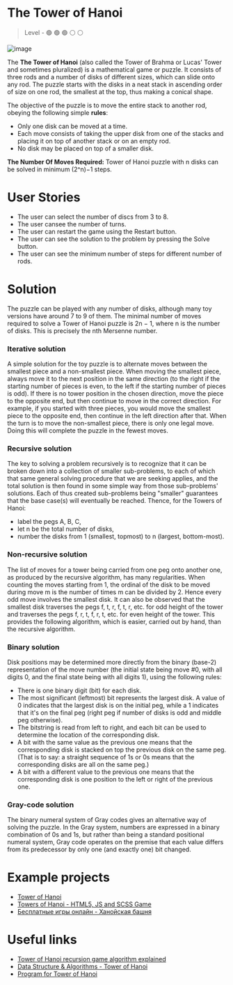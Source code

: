 # The Tower of Hanoi

> Level -  :green_circle: :green_circle: :green_circle: :white_circle: :white_circle:

![image](https://github.com/startupemulator/challenges/blob/main/The%20Tower%20of%20Hanoi/tower_of_hanoi_4.gif)

The **The Tower of Hanoi** (also called the Tower of Brahma or Lucas' Tower and sometimes pluralized) is a mathematical game or puzzle. It consists of three rods and a number of disks of different sizes, which can slide onto any rod. The puzzle starts with the disks in a neat stack in ascending order of size on one rod, the smallest at the top, thus making a conical shape.

The objective of the puzzle is to move the entire stack to another rod, obeying the following simple **rules**:

- Only one disk can be moved at a time.
- Each move consists of taking the upper disk from one of the stacks and placing it on top of another stack or on an empty rod.
- No disk may be placed on top of a smaller disk.

**The Number Of Moves Required:**
Tower of Hanoi puzzle with n disks can be solved in minimum (2^n)−1 steps.

# User Stories

- The user can select the number of discs from 3 to 8. 
- The user cansee the number of turns.
- The user can restart the game using the Restart button.
- The user can see the solution to the problem by pressing the Solve button.
- The user can see the minimum number of steps for different number of rods.

# Solution

The puzzle can be played with any number of disks, although many toy versions have around 7 to 9 of them. The minimal number of moves required to solve a Tower of Hanoi puzzle is 2n − 1, where n is the number of disks. This is precisely the nth Mersenne number.

### Iterative solution

A simple solution for the toy puzzle is to alternate moves between the smallest piece and a non-smallest piece. When moving the smallest piece, always move it to the next position in the same direction (to the right if the starting number of pieces is even, to the left if the starting number of pieces is odd). If there is no tower position in the chosen direction, move the piece to the opposite end, but then continue to move in the correct direction. For example, if you started with three pieces, you would move the smallest piece to the opposite end, then continue in the left direction after that. When the turn is to move the non-smallest piece, there is only one legal move. Doing this will complete the puzzle in the fewest moves.

### Recursive solution

The key to solving a problem recursively is to recognize that it can be broken down into a collection of smaller sub-problems, to each of which that same general solving procedure that we are seeking applies, and the total solution is then found in some simple way from those sub-problems' solutions. Each of thus created sub-problems being "smaller" guarantees that the base case(s) will eventually be reached. Thence, for the Towers of Hanoi:

- label the pegs A, B, C,
- let n be the total number of disks,
- number the disks from 1 (smallest, topmost) to n (largest, bottom-most).

### Non-recursive solution

The list of moves for a tower being carried from one peg onto another one, as produced by the recursive algorithm, has many regularities. When counting the moves starting from 1, the ordinal of the disk to be moved during move m is the number of times m can be divided by 2. Hence every odd move involves the smallest disk. It can also be observed that the smallest disk traverses the pegs f, t, r, f, t, r, etc. for odd height of the tower and traverses the pegs f, r, t, f, r, t, etc. for even height of the tower. This provides the following algorithm, which is easier, carried out by hand, than the recursive algorithm.

### Binary solution

Disk positions may be determined more directly from the binary (base-2) representation of the move number (the initial state being move #0, with all digits 0, and the final state being with all digits 1), using the following rules:

- There is one binary digit (bit) for each disk.
- The most significant (leftmost) bit represents the largest disk. A value of 0 indicates that the largest disk is on the initial peg, while a 1 indicates that it's on the final peg (right peg if number of disks is odd and middle peg otherwise).
- The bitstring is read from left to right, and each bit can be used to determine the location of the corresponding disk.
- A bit with the same value as the previous one means that the corresponding disk is stacked on top the previous disk on the same peg.
(That is to say: a straight sequence of 1s or 0s means that the corresponding disks are all on the same peg.)
- A bit with a different value to the previous one means that the corresponding disk is one position to the left or right of the previous one. 

### Gray-code solution

The binary numeral system of Gray codes gives an alternative way of solving the puzzle. In the Gray system, numbers are expressed in a binary combination of 0s and 1s, but rather than being a standard positional numeral system, Gray code operates on the premise that each value differs from its predecessor by only one (and exactly one) bit changed.

# Example projects

- [Tower of Hanoi](https://www.mathsisfun.com/games/towerofhanoi.html)
- [Towers of Hanoi - HTML5, JS and SCSS Game](https://codepen.io/eliortabeka/pen/yOrrxG)
- [Бесплатные игры онлайн - Ханойская башня](https://ru.goobix.com/%D0%B8%D0%B3%D1%80%D1%8B-%D0%BE%D0%BD%D0%BB%D0%B0%D0%B9%D0%BD/%D1%85%D0%B0%D0%BD%D0%BE%D0%B9%D1%81%D0%BA%D0%B0%D1%8F-%D0%B1%D0%B0%D1%88%D0%BD%D1%8F/#)

# Useful links

- [Tower of Hanoi recursion game algorithm explained](https://www.hackerearth.com/blog/developers/tower-hanoi-recursion-game-algorithm-explained/)
- [Data Structure & Algorithms - Tower of Hanoi](https://www.tutorialspoint.com/data_structures_algorithms/tower_of_hanoi.htm)
- [Program for Tower of Hanoi](https://www.geeksforgeeks.org/c-program-for-tower-of-hanoi/)


